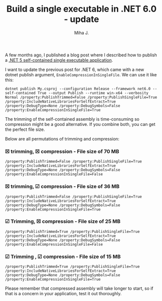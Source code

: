 ﻿---
layout: post
title: Build a single executable in .NET 6.0 - update
excerpt_separator: <!--more-->
author: Miha J.
tags: net6, c#
---
A few months ago, I published a blog post where I described how to publish a [.NET 5 self-contained single executable application](https://www.mihajakovac.com/build-dotnet-single-exe/).

I want to update the previous post for .NET 6, which came with a new dotnet publish argument, `EnableCompressionInSingleFile`. We can use it like this:

`dotnet publish My.csproj --configuration Release --framework net6.0 --self-contained True --output Publish --runtime win-x64 --verbosity Normal /property:PublishTrimmed=False /property:PublishSingleFile=True /property:IncludeNativeLibrariesForSelfExtract=True /property:DebugType=None /property:DebugSymbols=False /property:EnableCompressionInSingleFile=True`

The trimming of the self-contained assembly is time-consuming so compression might be a good alternative. If you combine both, you can get the perfect file size.

Below are all permutations of trimming and compression:

### ☒ trimming, ☒ compression - File size of 70 MB
`/property:PublishTrimmed=False /property:PublishSingleFile=True /property:IncludeNativeLibrariesForSelfExtract=True /property:DebugType=None /property:DebugSymbols=False /property:EnableCompressionInSingleFile=False`

### ☒ trimming, ☑ compression - File size of 36 MB
`/property:PublishTrimmed=False /property:PublishSingleFile=True /property:IncludeNativeLibrariesForSelfExtract=True /property:DebugType=None /property:DebugSymbols=False /property:EnableCompressionInSingleFile=True`

### ☑ Trimming, ☒ compression - File size of 25 MB
`/property:PublishTrimmed=True /property:PublishSingleFile=True /property:IncludeNativeLibrariesForSelfExtract=True /property:DebugType=None /property:DebugSymbols=False /property:EnableCompressionInSingleFile=False`

### ☑ Trimming , ☑ compression - File size of 15 MB
`/property:PublishTrimmed=True /property:PublishSingleFile=True /property:IncludeNativeLibrariesForSelfExtract=True /property:DebugType=None /property:DebugSymbols=False /property:EnableCompressionInSingleFile=True`

Please remember that compressed assembly will take longer to start, so if that is a concern in your application, test it out thoroughly.
